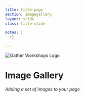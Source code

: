 ```yaml
---
title: title-page
section: imagegallery
layout: slide
class: title-slide

notes: |
  :)

---
```


![Gather Workshops Logo](/Building-the-Web/images/gw_logo.png)

# Image Gallery

_Adding a set of images to your page_